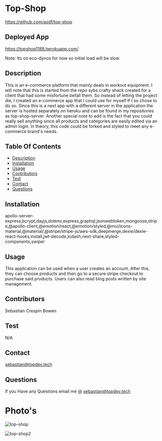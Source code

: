 # Top-Shop
 https://github.com/asdf/top-shop

 ## Deployed App
https://topshop1188.herokuapp.com/

Note: Its on eco-dynos for now so initial load will be slow.

 ## Description
 This is an e-commerce platform that mainly deals in workout equipment. I will note that this is started from the repo sybs crafty shack created for a client that had some misfortune befall them. So instead of letting the project die, I created an e-commerce app that I could use for myself If I so chose to do so. Since this is a next app with a different server in the application the server is hosted separately on heroku and can be found in my repositories as top-shop-server. Another special note to add is the fact that you could really sell anything since all products and categories are easily edited via an admin login. 
In theory, this code could be forked and styled to meet any e-commerce brand's needs.
    
 ## Table Of Contents
* [Description](#description)
* [Installation](#installation)
* [Usage](#usage)
* [Contributors](#contributors)
* [Test](#test)
* [Contact](#contact)
* [Questions](#questions)
    
 ## Installation

apollo-server-express,bcrypt,dayjs,dotenv,express,graphql,jsonwebtoken,mongoose,stripe,@apollo-client,@emotion/react,@emotion/styled,@mui/icons-material,@material/,@stripe/stripe-js/aws-sdk,deepmerge,dexie/dexie-react-hooks,install,jwt-decode,lodash,next-share,styled-components,swiper

## Usage

This application can be used when a user creates an account. After this, they can choose 
products and then go to a secure stripe checkout to purchase said products. Users can also read blog posts written by site management.


 ## Contributors

  Sebastian Crespin Bowen

 ## Test 

 N/A
    
## Contact

 <sebastian@topdev.tech>

## Questions

If you Have any Questions email me @  <sebastian@topdev.tech>

# Photo's
![top-shop](https://user-images.githubusercontent.com/77297220/221477087-0805ef74-eb00-422a-9ea4-94b54bb5cd77.png)

![top-shop2](https://user-images.githubusercontent.com/77297220/221477103-3ada8bdc-1224-45f0-a63e-2d08eacc378b.png)